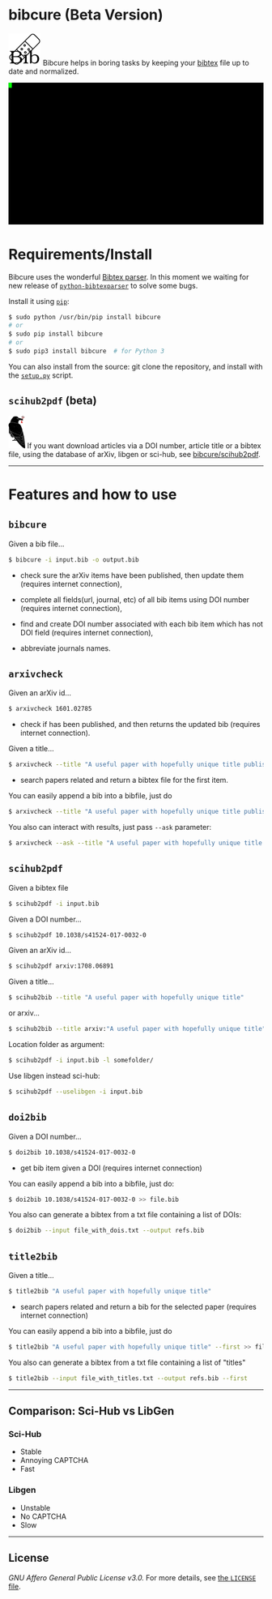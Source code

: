 # bibcure (Beta Version)

![logo_64x64](https://raw.githubusercontent.com/bibcure/logo/master/logo_64x64.png)
Bibcure helps in boring tasks by keeping your [bibtex](http://www.bibtex.org/) file up to date and normalized.

![bibcure_op](https://raw.githubusercontent.com/bibcure/logo/master/gifs/bibcure_op.gif)

# Requirements/Install

Bibcure uses the wonderful [Bibtex parser](https://github.com/sciunto-org/python-bibtexparser).
In this moment we waiting for new release of [`python-bibtexparser`](https://github.com/sciunto-org/python-bibtexparser) to solve some bugs.

Install it using [`pip`](https://pip.pypa.io/):

```bash
$ sudo python /usr/bin/pip install bibcure
# or
$ sudo pip install bibcure
# or
$ sudo pip3 install bibcure  # for Python 3
```

You can also install from the source: git clone the repository, and install with the [`setup.py`](setup.py) script.

## `scihub2pdf` (beta)

![sci_hub_64](https://raw.githubusercontent.com/bibcure/logo/master/sci_hub_64.png)
If you want download articles via a DOI number, article title or a bibtex file, using the
database of arXiv, libgen or sci-hub, see [bibcure/scihub2pdf](https://github.com/bibcure/scihub2pdf).

----

# Features and how to use

## `bibcure`

Given a bib file...

```bash
$ bibcure -i input.bib -o output.bib
```

* check sure the arXiv items have been published, then update them (requires internet connection),

* complete all fields(url, journal, etc) of all bib items using DOI number (requires internet connection),

* find and create DOI number associated with each bib item which has not DOI field (requires internet connection),

* abbreviate journals names.


## `arxivcheck`

Given an arXiv id...

```bash
$ arxivcheck 1601.02785
```

* check if has been published, and then returns the updated bib (requires internet connection).

Given a title...

```bash
$ arxivcheck --title "A useful paper with hopefully unique title published on arxiv"
```

* search papers related and return a bibtex file for the first item.

You can easily append a bib into a bibfile, just do

```bash
$ arxivcheck --title "A useful paper with hopefully unique title published on arxiv" >> file.bib
```

You also can interact with results, just pass `--ask` parameter:

```bash
$ arxivcheck --ask --title "A useful paper with hopefully unique title published on arxiv"
```


## `scihub2pdf`

Given a bibtex file

```bash
$ scihub2pdf -i input.bib
```

Given a DOI number...

```bash
$ scihub2pdf 10.1038/s41524-017-0032-0
```

Given an arXiv id...

```bash
$ scihub2pdf arxiv:1708.06891
```

Given a title...

```bash
$ scihub2bib --title "A useful paper with hopefully unique title"
```

or arxiv...

```bash
$ scihub2bib --title arxiv:"A useful paper with hopefully unique title"
```

Location folder as argument:

```bash
$ scihub2pdf -i input.bib -l somefolder/
```

Use libgen instead sci-hub:

```bash
$ scihub2pdf --uselibgen -i input.bib
```


## `doi2bib`

Given a DOI number...

```bash
$ doi2bib 10.1038/s41524-017-0032-0
```

* get bib item given a DOI (requires internet connection)

You can easily append a bib into a bibfile, just do:

```bash
$ doi2bib 10.1038/s41524-017-0032-0 >> file.bib
```

You also can generate a bibtex from a txt file containing a list of DOIs:

```bash
$ doi2bib --input file_with_dois.txt --output refs.bib
```

## `title2bib`

Given a title...

```bash
$ title2bib "A useful paper with hopefully unique title"
```

* search papers related and return a bib for the selected paper (requires internet connection)

You can easily append a bib into a bibfile, just do

```bash
$ title2bib "A useful paper with hopefully unique title" --first >> file.bib
```

You also can generate a bibtex from a txt file containing a list of "titles"

```bash
$ title2bib --input file_with_titles.txt --output refs.bib --first
```

----

## Comparison: Sci-Hub vs LibGen

### Sci-Hub
- Stable
- Annoying CAPTCHA
- Fast

### Libgen
- Unstable
- No CAPTCHA
- Slow

----

## License
*GNU Affero General Public License v3.0.*
For more details, see [the `LICENSE` file](LICENSE).
